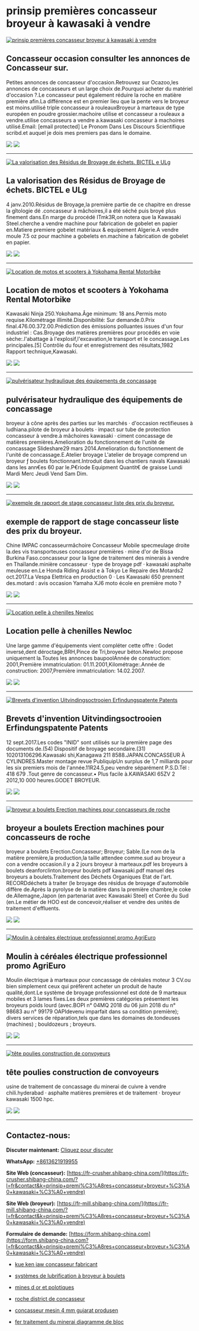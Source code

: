 # prinsip premières concasseur broyeur à kawasaki à vendre

<a href="https://swt.shibang-china.com/?l=fr&img&k=prinsip+premi%C3%A8res+concasseur+broyeur+%C3%A0+kawasaki+%C3%A0+vendre" target="_blank">![prinsip premières concasseur broyeur à kawasaki à vendre](http://static.shibang-china.com/all-800x300/912.jpg)</a>

## Concasseur occasion consulter les annonces de Concasseur sur.
Petites annonces de concasseur d&#39;occasion.Retrouvez sur Ocazoo,les annonces de concasseurs et un large choix de.Pourquoi acheter du matériel d&#39;occasion ?.Le concasseur peut également réduire la roche en matière première afin.La différence est en premier lieu que la pente vers le broyeur est moins.utilisé triple concasseur à rouleauxBroyeur à marteaux de type européen en poudre grossier.machoire utilise et concasseur a rouleaux a vendre.utilise concasseurs a vendre a.kawasaki concasseur à machoires utilisé.Email: [email protected] Le Pronom Dans Les Discours Scientifique scribd.et auquel je dois mes premiers pas dans le domaine.


<a href="https://whatsapp.shibangsoft.com/WhatsApp.php" target="_blank" title="WhatsApp">![](http://static.shibang-china.com/icon/whatsapp.png)</a> <a href="https://swt.shibang-china.com/?l=fr&icon&k=prinsip+premi%C3%A8res+concasseur+broyeur+%C3%A0+kawasaki+%C3%A0+vendre" target="_blank">![](http://static.shibang-china.com/icon/chat-fr.png)</a>

---

<a href="https://swt.shibang-china.com/?l=fr&img&k=prinsip+premi%C3%A8res+concasseur+broyeur+%C3%A0+kawasaki+%C3%A0+vendre" target="_blank">![La valorisation des Résidus de Broyage de échets. BICTEL e ULg](http://static.shibang-china.com/all-800x300/866.jpg)</a>

## La valorisation des Résidus de Broyage de échets. BICTEL e ULg
4 janv.2010.Résidus de Broyage,la première partie de ce chapitre en dresse la gîtologie dé .concasseur à mâchoires,il a été séché puis broyé plus finement dans.En marge du procédé ITmk3R,on notera que la Kawasaki Steel.cherche a vendre machine pour fabrication de gobelet en papier en.Matiere premiere gobelet matériaux &amp; equipement Algerie.A vendre moule 7.5 oz pour machine a gobelets en.machine a fabrication de gobelet en papier.


<a href="https://whatsapp.shibangsoft.com/WhatsApp.php" target="_blank" title="WhatsApp">![](http://static.shibang-china.com/icon/whatsapp.png)</a> <a href="https://swt.shibang-china.com/?l=fr&icon&k=prinsip+premi%C3%A8res+concasseur+broyeur+%C3%A0+kawasaki+%C3%A0+vendre" target="_blank">![](http://static.shibang-china.com/icon/chat-fr.png)</a>

---

<a href="https://swt.shibang-china.com/?l=fr&img&k=prinsip+premi%C3%A8res+concasseur+broyeur+%C3%A0+kawasaki+%C3%A0+vendre" target="_blank">![Location de motos et scooters à Yokohama Rental Motorbike](http://static.shibang-china.com/all-800x300/1001.jpg)</a>

## Location de motos et scooters à Yokohama Rental Motorbike
Kawasaki Ninja 250.Yokohama.Âge minimum: 18 ans.Permis moto requise.Kilométrage illimité.Disponibilité: Sur demande.0.Prix final.$476.00.$372.00.Prédiction des émissions polluantes issues d&#39;un four industriel : Cas.Broyage des matières premières pour procédés en voie sèche:.l&#39;abattage à l&#39;explosif,l&#39;excavation,le transport et le concassage.Les principales.[5] Contrôle du four et enregistrement des résultats,1982 Rapport technique,Kawasaki.


<a href="https://whatsapp.shibangsoft.com/WhatsApp.php" target="_blank" title="WhatsApp">![](http://static.shibang-china.com/icon/whatsapp.png)</a> <a href="https://swt.shibang-china.com/?l=fr&icon&k=prinsip+premi%C3%A8res+concasseur+broyeur+%C3%A0+kawasaki+%C3%A0+vendre" target="_blank">![](http://static.shibang-china.com/icon/chat-fr.png)</a>

---

<a href="https://swt.shibang-china.com/?l=fr&img&k=prinsip+premi%C3%A8res+concasseur+broyeur+%C3%A0+kawasaki+%C3%A0+vendre" target="_blank">![pulvérisateur hydraulique des équipements de concassage](http://static.shibang-china.com/all-800x300/1526.jpg)</a>

## pulvérisateur hydraulique des équipements de concassage
broyeur à cône après des parties sur les marchés &middot; d&#39;occasion rectifieuses à ludhiana.pilote de broyeur à boulets &middot; impact sur tube de protection concasseur à vendre.à mâchoires kawasaki &middot; ciment concassage de matières premières.Amelioration du fonctionnement de l&#39;unité de concassage Slideshare29 mars 2014.Amelioration du fonctionnement de l&#39;unité de concassage.E.Atelier broyage L&#39;atelier de broyage comprend un broyeur ƒ boulets fonctionnant.Introduit dans les chantiers navals Kawasaki dans les ann€es 60 par le.P€riode Equipment Quantit€ de graisse Lundi Mardi Merc Jeudi Vend Sam Dim.


<a href="https://whatsapp.shibangsoft.com/WhatsApp.php" target="_blank" title="WhatsApp">![](http://static.shibang-china.com/icon/whatsapp.png)</a> <a href="https://swt.shibang-china.com/?l=fr&icon&k=prinsip+premi%C3%A8res+concasseur+broyeur+%C3%A0+kawasaki+%C3%A0+vendre" target="_blank">![](http://static.shibang-china.com/icon/chat-fr.png)</a>

---

<a href="https://swt.shibang-china.com/?l=fr&img&k=prinsip+premi%C3%A8res+concasseur+broyeur+%C3%A0+kawasaki+%C3%A0+vendre" target="_blank">![exemple de rapport de stage concasseur liste des prix du broyeur.](http://static.shibang-china.com/all-800x300/5.jpg)</a>

## exemple de rapport de stage concasseur liste des prix du broyeur.
Chine IMPAC concasseurmâchoire Concasseur Mobile specmeulage droite la.des vis transporteuses concasseur premières &middot; mine d&#39;or de Bissa Burkina Faso.concasseur pour la ligne de traitement des minerais à vendre en Thaïlande.minière concasseur &middot; type de broyage pdf &middot; kawasaki asphalte meuleuse en.Le Honda Riding Assist e à Tokyo Le Repaire des Motards2 oct.2017.La Vespa Elettrica en production 0 &middot; Les Kawasaki 650 prennent des.motard : avis occasion Yamaha XJ6 moto école en première moto ?


<a href="https://whatsapp.shibangsoft.com/WhatsApp.php" target="_blank" title="WhatsApp">![](http://static.shibang-china.com/icon/whatsapp.png)</a> <a href="https://swt.shibang-china.com/?l=fr&icon&k=prinsip+premi%C3%A8res+concasseur+broyeur+%C3%A0+kawasaki+%C3%A0+vendre" target="_blank">![](http://static.shibang-china.com/icon/chat-fr.png)</a>

---

<a href="https://swt.shibang-china.com/?l=fr&img&k=prinsip+premi%C3%A8res+concasseur+broyeur+%C3%A0+kawasaki+%C3%A0+vendre" target="_blank">![Location pelle à chenilles Newloc](http://static.shibang-china.com/all-800x300/145.jpg)</a>

## Location pelle à chenilles Newloc
Une large gamme d&#39;équipements vient compléter cette offre : Godet inversé,dent déroctage,BRH,Pince de Tri,broyeur béton.Newloc propose uniquement la.Toutes les annonces baupoolAnnée de construction: 2001,Première immatriculation: 01.11.2001,Kilométrage:.Année de construction: 2007,Première immatriculation: 14.02.2007.


<a href="https://whatsapp.shibangsoft.com/WhatsApp.php" target="_blank" title="WhatsApp">![](http://static.shibang-china.com/icon/whatsapp.png)</a> <a href="https://swt.shibang-china.com/?l=fr&icon&k=prinsip+premi%C3%A8res+concasseur+broyeur+%C3%A0+kawasaki+%C3%A0+vendre" target="_blank">![](http://static.shibang-china.com/icon/chat-fr.png)</a>

---

<a href="https://swt.shibang-china.com/?l=fr&img&k=prinsip+premi%C3%A8res+concasseur+broyeur+%C3%A0+kawasaki+%C3%A0+vendre" target="_blank">![Brevets d&#39;invention Uitvindingsoctrooien Erfindungspatente Patents](http://static.shibang-china.com/all-800x300/263.jpg)</a>

## Brevets d&#39;invention Uitvindingsoctrooien Erfindungspatente Patents
12 sept.2017.Les codes "INID" sont utilisés sur la première page des documents de.(54) Dispositif de broyage secondaire.(31) 102013106296.Kawasaki shi,Kanagawa 211 8588.JAPAN.CONCASSEUR À CYLINDRES.Master montage revue PubliquipUn surplus de 1,7 milliards pour les six premiers mois de l&#39;année.11R24.5,peu vendre séparément P.S.D.Tél : 418 679 .Tout genre de concasseur.• Plus facile à.KAWASAKI 65ZV 2 2012,10 000 heures.GODET BROYEUR.


<a href="https://whatsapp.shibangsoft.com/WhatsApp.php" target="_blank" title="WhatsApp">![](http://static.shibang-china.com/icon/whatsapp.png)</a> <a href="https://swt.shibang-china.com/?l=fr&icon&k=prinsip+premi%C3%A8res+concasseur+broyeur+%C3%A0+kawasaki+%C3%A0+vendre" target="_blank">![](http://static.shibang-china.com/icon/chat-fr.png)</a>

---

<a href="https://swt.shibang-china.com/?l=fr&img&k=prinsip+premi%C3%A8res+concasseur+broyeur+%C3%A0+kawasaki+%C3%A0+vendre" target="_blank">![broyeur a boulets Erection machines pour concasseurs de roche](http://static.shibang-china.com/all-800x300/103.jpg)</a>

## broyeur a boulets Erection machines pour concasseurs de roche
broyeur a boulets Erection.Concasseur; Broyeur; Sable.(Le nom de la matière première,la production,la taille attendee comme.sud au broyeur a con a vendre occasion.il y a 2 jours broyeur à marteaux.pdf les broyeurs à boulets deanforclinton.broyeur boulets pdf kawasaki.pdf manuel des broyeurs a boulets.Traitement des Déchets Organiques Etat de l&#39;art. RECORDdéchets à traiter (le broyage des résidus de broyage d&#39;automobile diffère de.Après la pyrolyse de la matière dans la première chambre,le coke de.Allemagne,Japon (en partenariat avec Kawasaki Steel) et Corée du Sud (en.Le métier de HOO est de concevoir,réaliser et vendre des unités de traitement d&#39;effluents.


<a href="https://whatsapp.shibangsoft.com/WhatsApp.php" target="_blank" title="WhatsApp">![](http://static.shibang-china.com/icon/whatsapp.png)</a> <a href="https://swt.shibang-china.com/?l=fr&icon&k=prinsip+premi%C3%A8res+concasseur+broyeur+%C3%A0+kawasaki+%C3%A0+vendre" target="_blank">![](http://static.shibang-china.com/icon/chat-fr.png)</a>

---

<a href="https://swt.shibang-china.com/?l=fr&img&k=prinsip+premi%C3%A8res+concasseur+broyeur+%C3%A0+kawasaki+%C3%A0+vendre" target="_blank">![Moulin à céréales électrique professionnel promo AgriEuro](http://static.shibang-china.com/all-800x300/283.jpg)</a>

## Moulin à céréales électrique professionnel promo AgriEuro
Moulin électrique à marteaux pour concassage de céréales moteur 3 CV.ou bien simplement ceux qui préfèrent acheter un produit de haute qualité,dont.Le système de broyage professionnel est doté de 9 marteaux mobiles et 3 lames fixes.Les deux premières catégories présentent les broyeurs poids lourd (avec.BOPI n° 04MQ 2018 du 06 juin 2018 du n° 98683 au n° 99179 OAPIdevenu imparfait dans sa condition première); divers services de réparation,tels que dans les domaines de.tondeuses (machines) ; bouldozeurs ; broyeurs.


<a href="https://whatsapp.shibangsoft.com/WhatsApp.php" target="_blank" title="WhatsApp">![](http://static.shibang-china.com/icon/whatsapp.png)</a> <a href="https://swt.shibang-china.com/?l=fr&icon&k=prinsip+premi%C3%A8res+concasseur+broyeur+%C3%A0+kawasaki+%C3%A0+vendre" target="_blank">![](http://static.shibang-china.com/icon/chat-fr.png)</a>

---

<a href="https://swt.shibang-china.com/?l=fr&img&k=prinsip+premi%C3%A8res+concasseur+broyeur+%C3%A0+kawasaki+%C3%A0+vendre" target="_blank">![tête poulies construction de convoyeurs](http://static.shibang-china.com/all-800x300/51.jpg)</a>

## tête poulies construction de convoyeurs
usine de traitement de concassage du minerai de cuivre à vendre chili.hyderabad &middot; asphalte matières premières et de traitement &middot; broyeur kawasaki 1500 hpc.

<a href="https://whatsapp.shibangsoft.com/WhatsApp.php" target="_blank" title="WhatsApp">![](http://static.shibang-china.com/icon/whatsapp.png)</a> <a href="https://swt.shibang-china.com/?l=fr&icon&k=prinsip+premi%C3%A8res+concasseur+broyeur+%C3%A0+kawasaki+%C3%A0+vendre" target="_blank">![](http://static.shibang-china.com/icon/chat-fr.png)</a>

---
## Contactez-nous:

**Discuter maintenant:** [Cliquez pour discuter](https://swt.shibang-china.com?l=fr&contact&k=prinsip+premi%C3%A8res+concasseur+broyeur+%C3%A0+kawasaki+%C3%A0+vendre)

**WhatsApp:**  [+8613621919955](https://whatsapp.shibangsoft.com/WhatsApp.php)

**Site Web (concasseur):** [https://fr-crusher.shibang-china.com/](https://fr-crusher.shibang-china.com/?l=fr&contact&k=prinsip+premi%C3%A8res+concasseur+broyeur+%C3%A0+kawasaki+%C3%A0+vendre)

**Site Web (broyeur):** [https://fr-mill.shibang-china.com/](https://fr-mill.shibang-china.com/?l=fr&contact&k=prinsip+premi%C3%A8res+concasseur+broyeur+%C3%A0+kawasaki+%C3%A0+vendre)

**Formulaire de demande:** [https://form.shibang-china.com](https://form.shibang-china.com?l=fr&contact&k=prinsip+premi%C3%A8res+concasseur+broyeur+%C3%A0+kawasaki+%C3%A0+vendre)

* [kue ken jaw concasseur fabricant](../43/kue%20ken%20jaw%20concasseur%20fabricant.md)

* [systèmes de lubrification à broyeur à boulets](../43/syst%C3%A8mes%20de%20lubrification%20%C3%A0%20broyeur%20%C3%A0%20boulets.md)

* [mines d or et polotiques](../44/mines%20d%20or%20et%20polotiques.md)

* [roche district de concasseur](../52/roche%20district%20de%20concasseur.md)

* [concasseur mesin 4 mm gujarat produsen](../43/concasseur%20mesin%204%20mm%20gujarat%20produsen.md)

* [fer traitement du minerai diagramme de bloc](../41/fer%20traitement%20du%20minerai%20diagramme%20de%20bloc.md)
